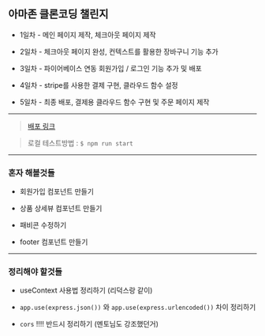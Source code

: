 ## 아마존 클론코딩 챌린지

- 1일차 - 메인 페이지 제작, 체크아웃 페이지 제작

- 2일차 - 체크아웃 페이지 완성, 컨텍스트를 활용한 장바구니 기능 추가

- 3일차 - 파이어베이스 연동 회원가입 / 로그인 기능 추가 및 배포

- 4일차 - stripe를 사용한 결제 구현, 클라우드 함수 설정

- 5일차 - 최종 배포, 결제용 클라우드 함수 구현 및 주문 페이지 제작

---

> [배포 링크](https://challenge-87510.web.app/)

> 로컬 테스트방법 : `$ npm run start`

---

### 혼자 해볼것들

- 회원가입 컴포넌트 만들기

- 상품 상세뷰 컴포넌트 만들기

- 패비콘 수정하기

- footer 컴포넌트 만들기

---

### 정리해야 할것들

- useContext 사용법 정리하기 (리덕스랑 같이)

- `app.use(express.json())` 와 `app.use(express.urlencoded())` 차이 정리하기

- `cors` !!!! 반드시 정리하기 (멘토님도 강조했던거)
